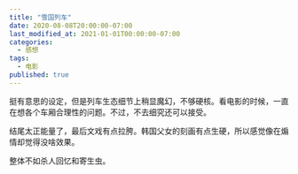 ```yaml
---
title: "雪国列车"
date: 2020-08-08T20:00:00-07:00
last_modified_at: 2021-01-01T00:00:00-07:00
categories:
  - 感想
tags:
  - 电影
published: true
---
```


挺有意思的设定，但是列车生态细节上稍显魔幻，不够硬核。看电影的时候，一直在想各个车厢合理性的问题。不过，不去细究还可以接受。

结尾太正能量了，最后文戏有点拉胯。韩国父女的刻画有点生硬，所以感觉像在煽情却觉得没啥效果。

整体不如杀人回忆和寄生虫。
